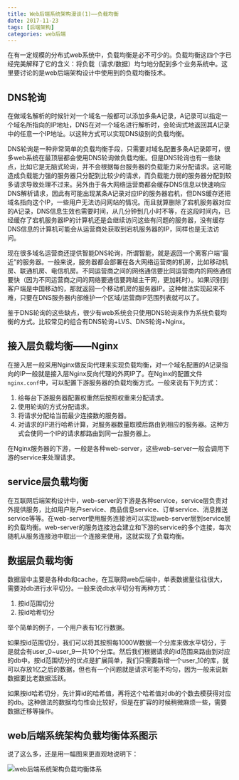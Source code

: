 ```yaml
---
title: Web后端系统架构漫谈(1)——负载均衡
date: 2017-11-23
tags: [后端架构]
categories: web后端
---
```


在有一定规模的分布式web系统中，负载均衡是必不可少的。负载均衡这四个字已经完美解释了它的含义：将负载（请求/数据）均匀地分配到多个业务系统中。这里要讨论的是web后端架构设计中使用到的负载均衡技术。

<!--more-->

## DNS轮询

在做域名解析的时候针对一个域名一般都可以添加多条A记录，A记录可以指定一个域名所指向的IP地址，DNS在对一个域名进行解析时，会轮询式地返回其A记录中的任意一个IP地址。以这种方式可以实现DNS级别的负载均衡。

DNS轮询是一种非常简单的负载均衡手段，只需要对域名配置多条A记录即可，很多web系统在最顶层都会使用DNS轮询做负载均衡。但是DNS轮询也有一些缺点，比如它是无脑式轮询，并不会根据每台服务器的负载能力来分配请求。这可能造成负载能力强的服务器只分配到比较少的请求，而负载能力弱的服务器分配到较多请求导致处理不过来。另外由于各大网络运营商都会缓存DNS信息以快速响应DNS解析请求，因此有可能出现某条A记录对应IP的服务器宕机，但DNS缓存还把域名指向这个IP，一些用户无法访问网站的情况。而且就算删除了宕机服务器对应的A记录，DNS信息生效也需要时间，从几分钟到几小时不等，在这段时间内，已经缓存了宕机服务器IP的计算机还是会继续访问这些有问题的服务器，没有缓存DNS信息的计算机可能会从运营商处获取到宕机服务器的IP，同样也是无法访问。

现在很多域名运营商还提供智能DNS轮询，所谓智能，就是返回一个离客户端“最近”的服务器。一般来说，服务器都会部署在各大网络运营商的机房，比如移动机房、联通机房、电信机房。不同运营商之间的网络通信要比同运营商内的网络通信要快（因为不同运营商之间的网络要通信要跨越主干网，更加耗时）。如果识别到客户端是中国移动的，那就返回一个移动机房的服务器IP。这种做法实现起来不难，只要在DNS服务器内部维护一个区域/运营商IP范围列表就可以了。

鉴于DNS轮询的这些缺点，很少有web系统会只使用DNS轮询来作为系统负载均衡的方式。比较常见的组合有DNS轮询+LVS、DNS轮询+Nginx。

## 接入层负载均衡——Nginx

在接入层一般采用Nginx做反向代理来实现负载均衡，对一个域名配置的A记录指向的IP一般就是接入层Nginx反向代理的外网IP了。在Nginx的配置文件`nginx.conf`中，可以配置下游服务器的负载均衡方式。一般来说有下列方式：

1. 给每台下游服务器配置权重然后按照权重来分配请求。
2. 使用轮询的方式分配请求。
3. 将请求分配给当前最少连接数的服务器。
4. 对请求的IP进行哈希计算，对服务器数量取模后路由到相应的服务器。这种方式会使同一个IP的请求都路由到同一台服务器上。

在Nginx服务器的下游，一般是各种web-server，这些web-server一般会调用下游的service来处理请求。

## service层负载均衡

在互联网后端架构设计中，web-server的下游是各种service，service层负责对外提供服务，比如用户账户service、商品信息service、订单service、消息推送service等等。在web-server使用服务连接池可以实现web-server层到service层的负载均衡。web-server的服务连接池会建立和下游的service的多个连接，每次随机从服务连接池中取出一个连接来使用，这就实现了负载均衡。

## 数据层负载均衡

数据层中主要是各种db和cache，在互联网web后端中，单表数据量往往很大，需要对db进行水平切分。一般来说db水平切分有两种方式：

1. 按id范围切分
2. 按id哈希切分

举个简单的例子，一个用户表有1亿行数据。

如果按id范围切分，我们可以将其按照每1000W数据一个分库来做水平切分，于是就会有user_0~user_9一共10个分库。然后我们根据请求的id范围来路由到对应的db中。按id范围切分的优点是扩展简单，我们只需要新增一个user_10的库，就可以存放1亿之后的数据，但也有一个问题就是请求可能不均匀，因为一般来说新数据要比老数据活跃。

如果按id哈希切分，先计算id的哈希值，再将这个哈希值对db的个数去模获得对应的db。这种做法的数据均匀性会比较好，但是在扩容的时候稍微麻烦一些，需要数据迁移等操作。

## web后端系统架构负载均衡体系图示

说了这么多，还是用一幅图来更直观地说明下：

![web后端系统架构负载均衡体系](/assets/images/post_imgs/web_arch_lb_1.png)
